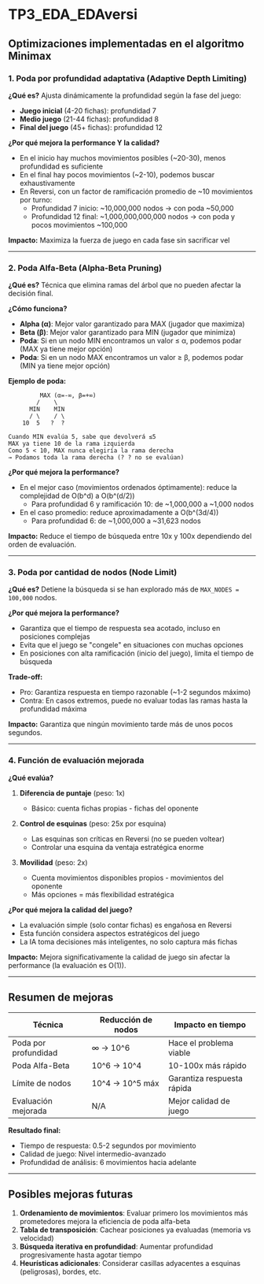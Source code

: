 # TP3_EDA_EDAversi

## Optimizaciones implementadas en el algoritmo Minimax

### 1. Poda por profundidad adaptativa (Adaptive Depth Limiting)

**¿Qué es?**
Ajusta dinámicamente la profundidad según la fase del juego:
- **Juego inicial** (4-20 fichas): profundidad 7
- **Medio juego** (21-44 fichas): profundidad 8
- **Final del juego** (45+ fichas): profundidad 12

**¿Por qué mejora la performance Y la calidad?**
- En el inicio hay muchos movimientos posibles (~20-30), menos profundidad es suficiente
- En el final hay pocos movimientos (~2-10), podemos buscar exhaustivamente
- En Reversi, con un factor de ramificación promedio de ~10 movimientos por turno:
  - Profundidad 7 inicio: ~10,000,000 nodos → con poda ~50,000
  - Profundidad 12 final: ~1,000,000,000,000 nodos → con poda y pocos movimientos ~100,000

**Impacto:** Maximiza la fuerza de juego en cada fase sin sacrificar vel

---

### 2. Poda Alfa-Beta (Alpha-Beta Pruning)

**¿Qué es?**
Técnica que elimina ramas del árbol que no pueden afectar la decisión final.

**¿Cómo funciona?**
- **Alpha (α)**: Mejor valor garantizado para MAX (jugador que maximiza)
- **Beta (β)**: Mejor valor garantizado para MIN (jugador que minimiza)
- **Poda**: Si en un nodo MIN encontramos un valor ≤ α, podemos podar (MAX ya tiene mejor opción)
- **Poda**: Si en un nodo MAX encontramos un valor ≥ β, podemos podar (MIN ya tiene mejor opción)

**Ejemplo de poda:**
```
         MAX (α=-∞, β=+∞)
        /    \
      MIN    MIN
      / \    / \
    10  5   ?  ?
    
Cuando MIN evalúa 5, sabe que devolverá ≤5
MAX ya tiene 10 de la rama izquierda
Como 5 < 10, MAX nunca elegiría la rama derecha
→ Podamos toda la rama derecha (? ? no se evalúan)
```

**¿Por qué mejora la performance?**
- En el mejor caso (movimientos ordenados óptimamente): reduce la complejidad de O(b^d) a O(b^(d/2))
  - Para profundidad 6 y ramificación 10: de ~1,000,000 a ~1,000 nodos
- En el caso promedio: reduce aproximadamente a O(b^(3d/4))
  - Para profundidad 6: de ~1,000,000 a ~31,623 nodos

**Impacto:** Reduce el tiempo de búsqueda entre 10x y 100x dependiendo del orden de evaluación.

---

### 3. Poda por cantidad de nodos (Node Limit)

**¿Qué es?**
Detiene la búsqueda si se han explorado más de `MAX_NODES = 100,000` nodos.

**¿Por qué mejora la performance?**
- Garantiza que el tiempo de respuesta sea acotado, incluso en posiciones complejas
- Evita que el juego se "congele" en situaciones con muchas opciones
- En posiciones con alta ramificación (inicio del juego), limita el tiempo de búsqueda

**Trade-off:**
- Pro: Garantiza respuesta en tiempo razonable (~1-2 segundos máximo)
- Contra: En casos extremos, puede no evaluar todas las ramas hasta la profundidad máxima

**Impacto:** Garantiza que ningún movimiento tarde más de unos pocos segundos.

---

### 4. Función de evaluación mejorada

**¿Qué evalúa?**

1. **Diferencia de puntaje** (peso: 1x)
   - Básico: cuenta fichas propias - fichas del oponente
   
2. **Control de esquinas** (peso: 25x por esquina)
   - Las esquinas son críticas en Reversi (no se pueden voltear)
   - Controlar una esquina da ventaja estratégica enorme
   
3. **Movilidad** (peso: 2x)
   - Cuenta movimientos disponibles propios - movimientos del oponente
   - Más opciones = más flexibilidad estratégica

**¿Por qué mejora la calidad del juego?**
- La evaluación simple (solo contar fichas) es engañosa en Reversi
- Esta función considera aspectos estratégicos del juego
- La IA toma decisiones más inteligentes, no solo captura más fichas

**Impacto:** Mejora significativamente la calidad de juego sin afectar la performance (la evaluación es O(1)).

---

## Resumen de mejoras

| Técnica | Reducción de nodos | Impacto en tiempo |
|---------|-------------------|-------------------|
| Poda por profundidad | ∞ → 10^6 | Hace el problema viable |
| Poda Alfa-Beta | 10^6 → 10^4 | 10-100x más rápido |
| Límite de nodos | 10^4 → 10^5 máx | Garantiza respuesta rápida |
| Evaluación mejorada | N/A | Mejor calidad de juego |

**Resultado final:** 
- Tiempo de respuesta: 0.5-2 segundos por movimiento
- Calidad de juego: Nivel intermedio-avanzado
- Profundidad de análisis: 6 movimientos hacia adelante

---

## Posibles mejoras futuras

1. **Ordenamiento de movimientos**: Evaluar primero los movimientos más prometedores mejora la eficiencia de poda alfa-beta
2. **Tabla de transposición**: Cachear posiciones ya evaluadas (memoria vs velocidad)
3. **Búsqueda iterativa en profundidad**: Aumentar profundidad progresivamente hasta agotar tiempo
4. **Heurísticas adicionales**: Considerar casillas adyacentes a esquinas (peligrosas), bordes, etc.